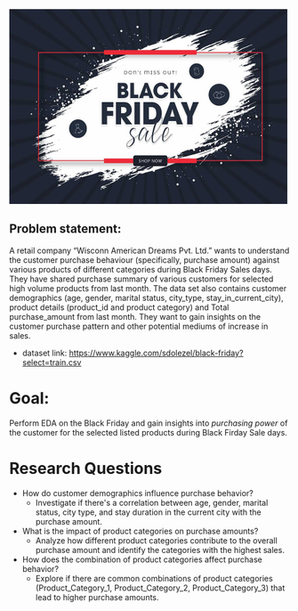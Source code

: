 <img src = 'best-black-friday-deals.jpg' width = '500' height= '350' >

## Problem statement:
A retail company “Wisconn American Dreams Pvt. Ltd.” wants to understand the customer purchase behaviour (specifically, purchase amount) against various products of different categories during Black Friday Sales days. They have shared purchase summary of various customers for selected high volume products from last month. The data set also contains customer demographics (age, gender, marital status, city_type, stay_in_current_city), product details (product_id and product category) and Total purchase_amount from last month. They want to gain insights on the customer purchase pattern and other potential mediums of increase in sales.

- dataset link: https://www.kaggle.com/sdolezel/black-friday?select=train.csv

# Goal:
Perform EDA on the Black Friday and gain insights into *purchasing power* of the customer for the selected listed products during Black Firday Sale days.

# Research Questions
* How do customer demographics influence purchase behavior?
    * Investigate if there's a correlation between age, gender, marital status, city type, and stay duration in the current city with the purchase amount.
* What is the impact of product categories on purchase amounts?
    * Analyze how different product categories contribute to the overall purchase amount and identify the categories with the highest sales.
* How does the combination of product categories affect purchase behavior?
    * Explore if there are common combinations of product categories (Product_Category_1, Product_Category_2, Product_Category_3) that lead to higher purchase amounts.
